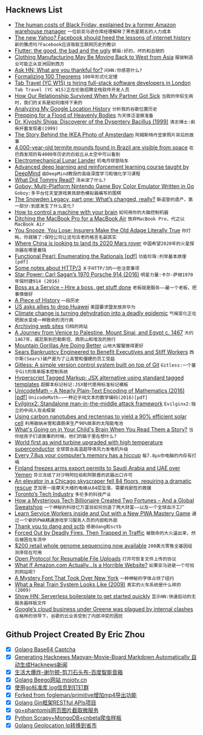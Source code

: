 ## Hacknews List


- [The human costs of Black Friday, explained by a former Amazon warehouse manager](https://www.vox.com/the-goods/2018/11/20/18103516/black-friday-cyber-monday-amazon-fulfillment-center)  `一位前亚马逊仓库经理解释了黑色星期五的人力成本`
- [The new Yahoo? Facebook should heed the lessons of internet history](https://www.economist.com/business/2018/11/24/facebook-should-heed-the-lessons-of-internet-history)  `新的雅虎吗?Facebook应该吸取互联网历史的教训`
- [Flutter: the good, the bad and the ugly](https://medium.com/asos-techblog/flutter-vs-react-native-for-ios-android-app-development-c41b4e038db9)  `颤振:好的，坏的和丑陋的`
- [Clothing Manufacturing May Be Moving Back to West from Asia](https://www.bloomberg.com/opinion/articles/2018-10-19/clothing-manufacturing-may-be-moving-back-to-west-from-asia)  `服装制造业可能正从亚洲回到西方`
- [Ask HN: What are you thankful for?](item?id=18509717)  `问HN:你感恩什么?`
- [Formalizing 100 Theorems](http://www.cs.ru.nl/~freek/100/)  `100年形式化定理`
- [Tab  Travel (YC W15) is hiring full-stack software developers in London](https://jobs.tab.travel/)  `Tab Travel (YC W15)正在伦敦招聘全栈软件开发人员`
- [How Our Relationship Survived When My Partner Got Sick](https://www.menshealth.com/health/a25225033/male-caregivers/)  `当我的伴侣生病时，我们的关系是如何维持下来的`
- [Analyzing My Google Location History](https://towardsdatascience.com/analyzing-my-google-location-history-d3a5c56c7b70?source)  `分析我的谷歌位置历史`
- [Prepping for a Flood of Heavenly Bodies](https://www.quantamagazine.org/prepping-for-a-flood-of-heavenly-bodies-20181024/)  `为天体泛滥做准备`
- [Dr. Kiyoshi Shiga: Discoverer of the Dysentery Bacillus (1999)](https://academic.oup.com/cid/article/29/5/1303/344334)  `清志博士:痢疾杆菌发现者(1999)`
- [The Story Behind the IKEA Photo of Amsterdam](https://petapixel.com/2018/11/20/the-story-behind-that-ikea-photo-of-amsterdam/)  `阿姆斯特丹宜家照片背后的故事`
- [4,000-year-old termite mounds found in Brazil are visible from space](https://www.eurekalert.org/pub_releases/2018-11/cp-4tm111318.php)  `在巴西发现的有4000年历史的白蚁丘从太空中可以看到`
- [Electromechanical Lunar Lander](http://www.chrisfenton.com/electromechanical-lunar-lander/)  `机电月球登陆车`
- [Advanced deep learning and reinforcement learning course taught by DeepMind](https://www.youtube.com/playlist?list=PLqYmG7hTraZDNJre23vqCGIVpfZ_K2RZs)  `由DeepMind教授的高级深度学习和强化学习课程`
- [What Did Tommy Read?](https://www.the-tls.co.uk/articles/public/soldiers-reading-western-front/)  `汤米读了什么?`
- [Goboy: Multi-Platform Nintendo Game Boy Color Emulator Written in Go](https://github.com/Humpheh/goboy)  `Goboy:多平台任天堂游戏男孩颜色模拟器编写的围棋`
- [The Snowden Legacy, part one: What’s changed, really?](https://arstechnica.com/tech-policy/2018/11/the-snowden-legacy-part-one-whats-changed-really/)  `斯诺登的遗产，第一部分:到底发生了什么变化?`
- [How to control a machine with your brain](https://www.newyorker.com/magazine/2018/11/26/how-to-control-a-machine-with-your-brain)  `如何用你的大脑控制机器`
- [Ditching the MacBook Pro for a MacBook Air](http://bradfrost.com/blog/post/ditching-the-macbook-pro-for-a-macbook-air/)  `放弃MacBook Pro，代之以MacBook Air`
- [You Snooze, You Lose: Insurers Make the Old Adage Literally True](https://www.propublica.org/article/you-snooze-you-lose-insurers-make-the-old-adage-literally-true)  `你打盹，你就输了:保险公司让这句古老的格言名副其实`
- [Where China is looking to land its 2020 Mars rover](http://www.planetary.org/blogs/guest-blogs/china-2020-rover-sites.html)  `中国希望2020年的火星探测器在哪里着陆`
- [Functional Pearl: Enumerating the Rationals [pdf]](https://www.cs.ox.ac.uk/jeremy.gibbons/publications/rationals.pdf)  `功能珍珠:列举基本原理[pdf]`
- [Some notes about HTTP/3](https://blog.erratasec.com/2018/11/some-notes-about-http3.html)  `关于HTTP/3的一些注意事项`
- [Star Power: Carl Sagan’s 1970 Porsche 914 (2016)](https://barnfinds.com/star-power-carl-sagans-1970-porsche-914/)  `明星力量:卡尔·萨根1970年保时捷914 (2016)`
- [Boss as a Service – Hire a boss, get stuff done](https://bossasaservice.life/)  `老板就是服务——雇一个老板，把事情做好`
- [A Piece of History](http://www.os2museum.com/wp/a-piece-of-history/)  `一段历史`
- [US asks allies to drop Huawei](https://www.nzherald.co.nz/business/news/article.cfm?c_id=3&amp;objectid=12165136)  `美国要求盟友放弃华为`
- [Climate change is turning dehydration into a deadly epidemic](https://mosaicscience.com/story/climate-change-deadly-epidemic-chronic-kidney-disease/)  `气候变化正在把脱水变成一种致命的流行病`
- [Archiving web sites](https://lwn.net/Articles/766374/)  `归档的网站`
- [A Journey from Venice to Palestine, Mount Sinai, and Egypt c. 1467](https://www.bl.uk/catalogues/illuminatedmanuscripts/record.asp?MSID=7667&amp;CollID=28&amp;NStart=1900)  `大约1467年，威尼斯到巴勒斯坦、西奈山和埃及的旅行`
- [Mountain Gorillas Are Doing Better](https://www.nytimes.com/2018/11/19/science/mountain-gorilla-endangered.html)  `山地大猩猩做得更好`
- [Sears Bankruptcy Engineered to Benefit Executives and Stiff Workers](https://www.nakedcapitalism.com/2018/11/sears-bankruptcy-engineered-benefit-executives-stiff-workers.html)  `西尔斯(Sears)破产是为了让高管和僵硬的员工受益`
- [Gitless: A simple version control system built on top of Git](https://gitless.com/)  `Gitless:一个基于Git的简单版本控制系统`
- [Hyperscript Tagged Markup: JSX alternative using standard tagged templates](https://github.com/developit/htm)  `超脚本标记标记:JSX替代使用标准标记模板`
- [UnicodeMath – A Nearly Plain-Text Encoding of Mathematics (2016) [pdf]](https://www.unicode.org/notes/tn28/UTN28-PlainTextMath-v3.1.pdf)  `UnicodeMath——一种近乎纯文本的数学编码(2016)[pdf]`
- [Evilginx2: Standalone man-in-the-middle attack framework](https://github.com/kgretzky/evilginx2)  `Evilginx2:独立的中间人攻击框架`
- [Using carbon nanotubes and rectennas to yield a 90% efficient solar cell](https://pv-magazine-usa.com/2018/11/23/all-i-want-for-christmas-is-a-90-efficient-solar-panel/)  `利用碳纳米管和直肠来生产90%效率的太阳能电池`
- [What&#39;s Going on in Your Child&#39;s Brain When You Read Them a Story?](https://www.kqed.org/mindshift/51281/whats-going-on-in-your-childs-brain-when-you-read-them-a-story)  `当你给孩子们读故事的时候，他们的脑子里在想什么?`
- [World first as wind turbine upgraded with high temperature superconductor](https://www.chemistryworld.com/news/world-first-as-wind-turbine-upgraded-with-high-temperature-superconductor/3009780.article)  `全球首台高温超导体风力发电机升级`
- [Every 7.8μs your computer’s memory has a hiccup](https://blog.cloudflare.com/every-7-8us-your-computers-memory-has-a-hiccup/)  `每7.8μs你电脑的内存有打嗝`
- [Finland freezes arms export permits to Saudi Arabia and UAE over Yemen](https://thedefensepost.com/2018/11/22/finland-freezes-arms-exports-saudi-arabia-uae-yemen/)  `芬兰冻结了对沙特阿拉伯和阿联酋的武器出口许可`
- [An elevator in a Chicago skyscraper fell 84 floors, requiring a dramatic rescue](https://www.washingtonpost.com/nation/2018/11/19/i-believed-we-were-going-die-an-elevator-chicago-skyscraper-fell-floors-requiring-dramatic-rescue-six-people/)  `芝加哥一座摩天大楼的电梯从84层坠落，需要戏剧性的救援`
- [Toronto’s Tech Industry](https://blog.brainstation.io/5-reasons-why-torontos-tech-industry-continues-to-soar/)  `多伦多的科技产业`
- [How a Mysterious Tech Billionaire Created Two Fortunes – And a Global Sweatshop](https://www.forbes.com/sites/nathanvardi/2018/11/19/how-a-mysterious-tech-billionaire-created-two-fortunesand-a-global-software-sweatshop/#4e6d77766cff)  `一个神秘的科技亿万富翁如何创造了两大财富——以及一个全球血汗工厂`
- [Learn Service Workers inside and Out with a New PWA Mastery Game](https://serviceworkies.com/)  `通过一个新的PWA精通游戏学习服务人员的内部和外部`
- [Thank you to dang and sctb](item?id=18512304)  `感谢dang和sctb`
- [Forced Out by Deadly Fires, Then Trapped in Traffic](https://www.nytimes.com/2018/11/11/us/california-fire-paradise.html)  `被致命的大火逼出来，然后被困在车流中`
- [$200 retail whole genome sequencing now available](https://us.dantelabs.com)  `200美元零售全基因组测序现在可用`
- [Open Protocol for Resumable File Uploads](https://tus.io/)  `打开可恢复文件上传的协议`
- [What If Amazon.com Actually…Is a Horrible Website?](https://www.buzzfeednews.com/article/katienotopoulos/amazon-website-sucks)  `如果亚马逊是一个可怕的网站呢?`
- [A Mystery Font That Took Over New York](https://www.nytimes.com/interactive/2018/11/21/nyregion/new-york-storefronts-mystery-font.html)  `一种神秘的字体占领了纽约`
- [What a Real Train System Looks Like (2009)](https://newworldeconomics.com/what-a-real-train-system-looks-like/)  `真实的火车系统是什么样的(2009)`
- [Show HN: Serverless boilerplate to get started quickly](https://github.com/harijoe/serverless-boilerplate)  `显示HN:快速启动的无服务器样板文件`
- [Google’s cloud business under Greene was plagued by internal clashes](https://www.cnbc.com/2018/11/21/google-cloud-plagued-by-internal-clashes-in-its-effort-to-catch-amazon.html)  `在格林的领导下，谷歌的云业务受到了内部冲突的困扰`

## Github Project Created By Eric Zhou

- [x] [Golang Base64 Captcha](https://github.com/mojocn/base64Captcha)
- [x] [Generating Hacknews Maoyan-Movie-Board Markdown Automatically 自动生成Hacknews新闻](https://github.com/dejavuzhou/md-genie)
- [x] [生活大爆炸-谢尔顿-剪刀石头布-百度智能音箱](https://github.com/mojocn/dueros-bang-game)
- [x] [Golang Beego网站 mojotv.cn](https://github.com/mojocn/www.mojotv.cn)
- [x] [使用go标准库,log信息到钉钉群](https://github.com/mojocn/dooger)
- [x] [Forked from fogleman/primitive增加mp4导出功能](https://github.com/mojocn/primitive)
- [x] [Golang Gin框架RESTful APIs项目](https://github.com/JJJJJJJerk/ezier-golang-web-api-framework)
- [x] [go+phantomjs网页图片截取微服务](https://github.com/mojocn/screen_shot)
- [x] [Python Scrapy+MongoDB+cnbeta爬虫样板](https://github.com/mojocn/scrapy_mongodb_boilerplate_cnbeta)
- [x] [Golang Geolocation Ip转换到省市](https://github.com/mojocn/ip2location)